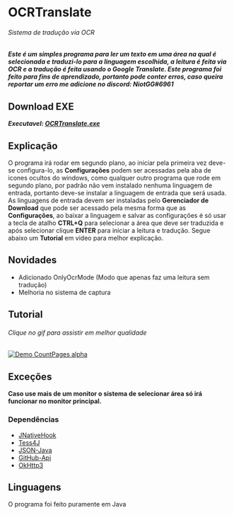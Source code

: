 # OCRTranslate

###### Sistema de tradução via OCR


***Este é um simples programa para ler um texto em uma área na qual é selecionada e traduzi-lo para a linguagem escolhida, a leitura é feita via OCR e a tradução é feita usando o Google Translate. Este programa foi feito para fins de aprendizado, portanto pode conter erros, caso queira reportar um erro me adicione no discord: NiotGG#6961***

## Download EXE
***Executavel: [OCRTranslate.exe](https://github.com/NiotGG/OCRTranslate/releases/download/1.1.1/OCRTranslate.exe)***
## Explicação

O programa irá rodar em segundo plano, ao iniciar pela primeira vez deve-se configura-lo, as **Configurações** podem ser acessadas pela aba de icones ocultos do windows, como qualquer outro programa que rode em segundo plano, por padrão não vem instalado nenhuma linguagem de entrada, portanto deve-se instalar a linguagem de entrada que será usada. As linguagens de entrada devem ser instaladas pelo **Gerenciador de Download** que pode ser acessado pela mesma forma que as **Configurações**, ao baixar a linguagem e salvar as configurações é só usar a tecla de atalho **CTRL+Q** para selecionar a área que deve ser traduzida e após selecionar clique **ENTER** para iniciar a leitura e tradução. Segue abaixo um **Tutorial** em video para melhor explicação.  

## Novidades

- Adicionado OnlyOcrMode (Modo que apenas faz uma leitura sem tradução)
- Melhoria no sistema de captura

## Tutorial
###### Clique no gif para assistir em melhor qualidade

[![Demo CountPages alpha](https://media.giphy.com/media/kgDNc48aiJ6Z8yzJQo/giphy.gif)](https://www.youtube.com/watch?v=wtb72qUymvM)

## Exceções

**Caso use mais de um monitor o sistema de selecionar área só irá funcionar no monitor principal.**

### Dependências

- [JNativeHook](https://github.com/kwhat/jnativehook)
- [Tess4J](https://github.com/nguyenq/tess4j)
- [JSON-Java](https://github.com/douglascrockford/JSON-java)
- [GitHub-Api](https://github-api.kohsuke.org/)
- [OkHttp3](https://square.github.io/okhttp/)

## Linguagens

O programa foi feito puramente em Java

